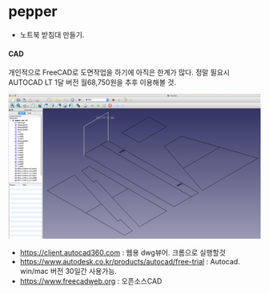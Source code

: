 # pepper
- 노트북 받침대 만들기.

#### CAD
개인적으로 FreeCAD로 도면작업을 하기에 아직은 한계가 많다.
정말 필요시 AUTOCAD LT 1달 버전 월68,750원을 추후 이용해볼 것.

![alt_screenshot](https://raw.githubusercontent.com/lazypic/pepper/master/cad/pepper_ultra_light_v01.png)
- https://client.autocad360.com : 웹용 dwg뷰어. 크롬으로 실행할것
- https://www.autodesk.co.kr/products/autocad/free-trial : Autocad. win/mac 버전 30일간 사용가능.
- https://www.freecadweb.org : 오픈소스CAD

